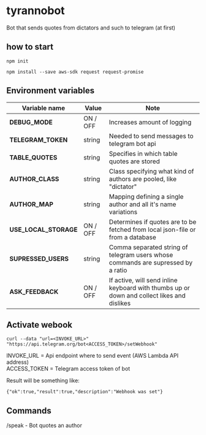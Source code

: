 # tyrannobot
Bot that sends quotes from dictators and such to telegram (at first)

## how to start

```
npm init
```

```
npm install --save aws-sdk request request-promise
```
## Environment variables

Variable name | Value | Note
--- | --- | ---
**DEBUG_MODE** | ON / OFF | Increases amount of logging
**TELEGRAM_TOKEN** | string | Needed to send messages to telegram bot api
**TABLE_QUOTES** | string | Specifies in which table quotes are stored
**AUTHOR_CLASS** | string | Class specifying what kind of authors are pooled, like "dictator"
**AUTHOR_MAP** | string | Mapping defining a single author and all it's name variations
**USE_LOCAL_STORAGE** | ON / OFF | Determines if quotes are to be fetched from local json-file or from a database
**SUPRESSED_USERS** | string | Comma separated string of telegram users whose commands are supressed by a ratio
**ASK_FEEDBACK** | ON / OFF | If active, will send inline keyboard with thumbs up or down and collect likes and dislikes

## Activate webook

```
curl --data "url=<INVOKE_URL>" "https://api.telegram.org/bot<ACCESS_TOKEN>/setWebhook"
```

INVOKE_URL = Api endpoint where to send event (AWS Lambda API address)<br />
ACCESS_TOKEN = Telegram access token of bot

Result will be something like:

```
{"ok":true,"result":true,"description":"Webhook was set"}
```

## Commands

/speak - Bot quotes an author